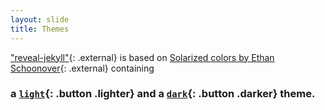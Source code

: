 ```yaml
---
layout: slide
title: Themes
---
```


["reveal-jekyll"](https://github.com/tasmo/reveal-jekyll){: .external} is based on [Solarized colors by Ethan Schoonover](http://ethanschoonover.com/solarized){: .external} containing

### a [`light`](#/10){: .button .lighter} and a [`dark`](#/10){: .button .darker} theme.
